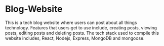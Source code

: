 # Blog-Website
This is a tech blog website where users can post about all things technology.
Features that users get to use include, creating posts, viewing posts, editing posts and deleting posts.
The tech stack used to compile this website includes, React, Nodejs, Express, MongoDB and mongoose.
